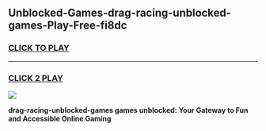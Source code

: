 
## Unblocked-Games-drag-racing-unblocked-games-Play-Free-fi8dc
<h3>
<a href="https://premium76.site?title=drag-racing-unblocked-games&ref=17A">CLICK TO PLAY</a></h3>
<hr>

<h3>
<a href="https://premium76.site?title=drag-racing-unblocked-games&ref=17A">CLICK 2 PLAY</a>
  
</h3>

<a href="https://premium76.site?title=drag-racing-unblocked-games&ref=17A"><img src="https://clearcache.store/games.png"></a>


**drag-racing-unblocked-games games unblocked: Your Gateway to Fun and Accessible Online Gaming**
